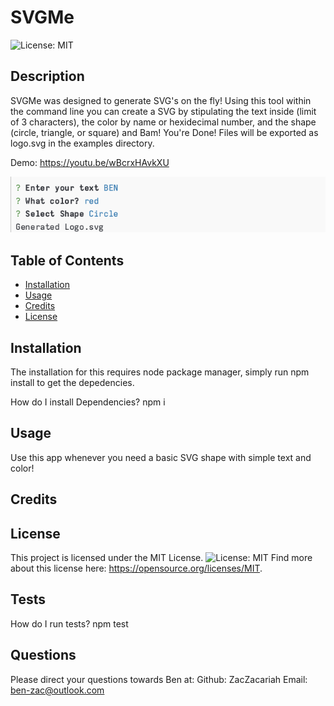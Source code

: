 
# SVGMe
![License: MIT](https://img.shields.io/badge/License-MIT-yellow.svg)

## Description

SVGMe was designed to generate SVG's on the fly! Using this tool within the command line you can create a SVG by stipulating the text inside (limit of 3 characters), the color by name or hexidecimal number, and the shape (circle, triangle, or square) and Bam! You're Done! Files will be exported as logo.svg in the examples directory.

Demo: https://youtu.be/wBcrxHAvkXU

![alt text](./screenshot.png)

## Table of Contents

- [Installation](#installation)
- [Usage](#usage)
- [Credits](#credits)
- [License](#license)

## Installation
The installation for this requires node package manager, simply run npm install to get the depedencies.

How do I install Dependencies?
npm i

## Usage

Use this app whenever you need a basic SVG shape with simple text and color!

## Credits


## License

This project is licensed under the MIT License.
![License: MIT](https://img.shields.io/badge/License-MIT-yellow.svg)
Find more about this license here: https://opensource.org/licenses/MIT.



## Tests

How do I run tests?
npm test

## Questions

Please direct your questions towards Ben at:
Github: ZacZacariah
Email: ben-zac@outlook.com
